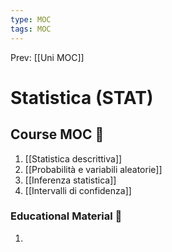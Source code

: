 ```yaml
---
type: MOC 
tags: MOC 
---
```


Prev: [[Uni MOC]]

# Statistica (STAT)

## Course MOC  📒
1. [[Statistica descrittiva]]
2. [[Probabilità e variabili aleatorie]]
3. [[Inferenza statistica]]
4. [[Intervalli di confidenza]]



### Educational Material 🧱
1. 


